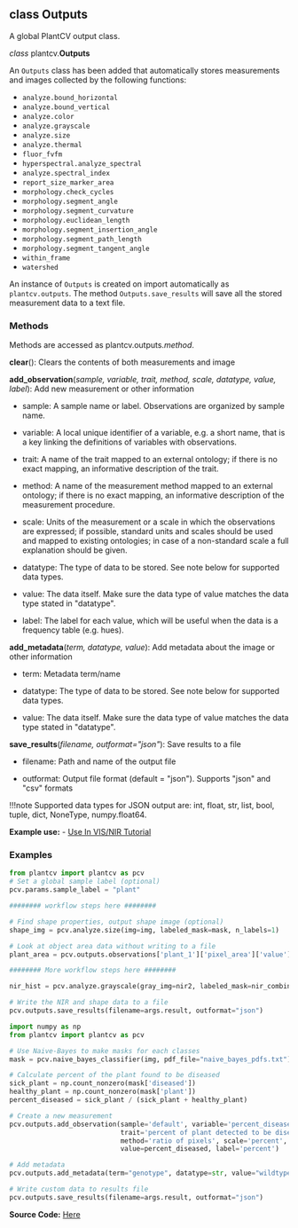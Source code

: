 ## class Outputs 

A global PlantCV output class.

*class* plantcv.**Outputs**

An `Outputs` class has been added that automatically stores measurements and images collected by the following 
functions:

* `analyze.bound_horizontal`
* `analyze.bound_vertical`
* `analyze.color`
* `analyze.grayscale`
* `analyze.size`
* `analyze.thermal` 
* `fluor_fvfm`
* `hyperspectral.analyze_spectral`
* `analyze.spectral_index`
* `report_size_marker_area`
* `morphology.check_cycles`
* `morphology.segment_angle`
* `morphology.segment_curvature`
* `morphology.euclidean_length`
* `morphology.segment_insertion_angle`
* `morphology.segment_path_length`
* `morphology.segment_tangent_angle` 
* `within_frame`
* `watershed`

An instance of `Outputs` is created on import automatically as `plantcv.outputs`. The method 
`Outputs.save_results` will save all the stored measurement data to a text file. 

### Methods

Methods are accessed as plantcv.outputs.*method*.

**clear**(): Clears the contents of both measurements and image 

**add_observation**(*sample, variable, trait, method, scale, datatype, value, label*): Add new measurement or other information

* sample: A sample name or label. Observations are organized by sample name.

* variable: A local unique identifier of a variable, e.g. a short name, that is a key linking the definitions of variables with observations.

* trait: A name of the trait mapped to an external ontology; if there is no exact mapping, an informative description of the trait.

* method: A name of the measurement method mapped to an external ontology; if there is no exact mapping, an informative description of the measurement procedure.

* scale: Units of the measurement or a scale in which the observations are expressed; if possible, standard units and scales should be used and mapped to existing ontologies; in case of a non-standard scale a full explanation should be given.

* datatype: The type of data to be stored. See note below for supported data types.

* value: The data itself. Make sure the data type of value matches the data type stated in "datatype". 

* label:  The label for each value, which will be useful when the data is a frequency table (e.g. hues). 

**add_metadata**(*term, datatype, value*): Add metadata about the image or other information

* term: Metadata term/name

* datatype: The type of data to be stored. See note below for supported data types.

* value: The data itself. Make sure the data type of value matches the data type stated in "datatype". 

**save_results**(*filename, outformat="json"*): Save results to a file

* filename: Path and name of the output file

* outformat: Output file format (default = "json"). Supports "json" and "csv" formats

!!!note
    Supported data types for JSON output are: int, float, str, list, bool, tuple, dict, NoneType, numpy.float64.

**Example use:**
    - [Use In VIS/NIR Tutorial](tutorials/vis_nir_tutorial.md)

### Examples

```python
from plantcv import plantcv as pcv
# Set a global sample label (optional)
pcv.params.sample_label = "plant"

######## workflow steps here ########

# Find shape properties, output shape image (optional)
shape_img = pcv.analyze.size(img=img, labeled_mask=mask, n_labels=1)

# Look at object area data without writing to a file 
plant_area = pcv.outputs.observations['plant_1']['pixel_area']['value']

######## More workflow steps here ########

nir_hist = pcv.analyze.grayscale(gray_img=nir2, labeled_mask=nir_combinedmask, n_labels=1, bins=100)

# Write the NIR and shape data to a file 
pcv.outputs.save_results(filename=args.result, outformat="json")

```

```python
import numpy as np
from plantcv import plantcv as pcv

# Use Naive-Bayes to make masks for each classes 
mask = pcv.naive_bayes_classifier(img, pdf_file="naive_bayes_pdfs.txt")

# Calculate percent of the plant found to be diseased 
sick_plant = np.count_nonzero(mask['diseased'])
healthy_plant = np.count_nonzero(mask['plant'])
percent_diseased = sick_plant / (sick_plant + healthy_plant)

# Create a new measurement
pcv.outputs.add_observation(sample='default', variable='percent_diseased', 
                            trait='percent of plant detected to be diseased',
                            method='ratio of pixels', scale='percent', datatype=float,
                            value=percent_diseased, label='percent')

# Add metadata 
pcv.outputs.add_metadata(term="genotype", datatype=str, value="wildtype")

# Write custom data to results file
pcv.outputs.save_results(filename=args.result, outformat="json")

```

**Source Code:** [Here](https://github.com/danforthcenter/plantcv/blob/main/plantcv/plantcv/classes.py)
